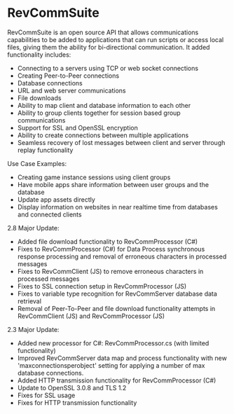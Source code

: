 # RevCommSuite

RevCommSuite is an open source API that allows communications capabilities to be added to applications that can run scripts or access local files, giving them the ability for bi-directional communication. It added functionality includes:

- Connecting to a servers using TCP or web socket connections
- Creating Peer-to-Peer connections
- Database connections
- URL and web server communications
- File downloads
- Ability to map client and database information to each other
- Ability to group clients together for session based group communications
- Support for SSL and OpenSSL encryption
- Ability to create connections between multiple applications
- Seamless recovery of lost messages between client and server through replay functionality

Use Case Examples: 

- Creating game instance sessions using client groups
- Have mobile apps share information between user groups and the database
- Update app assets directly
- Display information on websites in near realtime time from databases and connected clients

2.8 Major Update:

- Added file download functionality to RevCommProcessor (C#)
- Fixes to RevCommProcessor (C#) for Data Process synchronous response processing and removal of erroneous characters in processed messages
- Fixes to RevCommClient (JS) to remove erroneous characters in processed messages
- Fixes to SSL connection setup in RevCommProcessor (JS)
- Fixes to variable type recognition for RevCommServer database data retrieval
- Removal of Peer-To-Peer and file download functionality attempts in RevCommClient (JS) and RevCommProcessor (JS)

2.3 Major Update:

- Added new processor for C#: RevCommProcessor.cs (with limited functionality)
- Improved RevCommServer data map and process functionality with new 'maxconnectionsperobject' setting for applying a number of max database connections.
- Added HTTP transmission functionality for RevCommProcessor (C#)
- Update to OpenSSL 3.0.8 and TLS 1.2
- Fixes for SSL usage
- Fixes for HTTP transmission functionality
